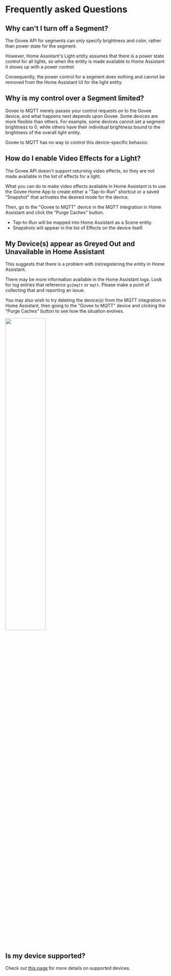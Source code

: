 # Frequently asked Questions

## Why can't I turn off a Segment?

The Govee API for segments can only specify brightness and color, rather than
power state for the segment.

However, Home Assistant's Light entity assumes that there is a power state
control for all lights, so when the entity is made available to Home Assistant
it shows up with a power control.

Consequently, the power control for a segment does nothing and cannot be
removed from the Home Assistant UI for the light entity.

## Why is my control over a Segment limited?

Govee to MQTT merely passes your control requests on to the Govee device,
and what happens next depends upon Govee. Some devices are more flexible
than others.  For example, some devices cannot set a segment brightness to 0,
while others have their individual brightness bound to the brightness of
the overall light entity.

Govee to MQTT has no way to control this device-specific behavior.

## How do I enable Video Effects for a Light?

The Govee API doesn't support returning video effects, so they are not made
available in the list of effects for a light.

What you can do to make video effects available in Home Assistant is to use the
Govee Home App to create either a "Tap-to-Run" shortcut or a saved "Snapshot"
that activates the desired mode for the device.

Then, go to the "Govee to MQTT" device in the MQTT integration in Home
Assistant and click the "Purge Caches" button.

* Tap-to-Run will be mapped into Home Assistant as a Scene entity.
* Snapshots will appear in the list of Effects on the device itself.

## My Device(s) appear as Greyed Out and Unavailable in Home Assistant

This suggests that there is a problem with (re)registering the entity
in Home Assistant.

There may be more information available in the Home Assistant logs.  Look for
log entries that reference `gv2mqtt` or `mqtt`.  Please make a point of
collecting that and reporting an issue.

You may also wish to try deleting the device(s) from the MQTT integration
in Home Assistant, then going to the "Govee to MQTT" device and clicking
the "Purge Caches" button to see how the situation evolves.

<img src="https://github.com/wez/govee2mqtt/assets/117777/565d8580-f068-4ec3-8c16-11d2808688bf" width="50%">

## Is my device supported?

Check out [this page](SKUS.md) for more details on supported devices.
